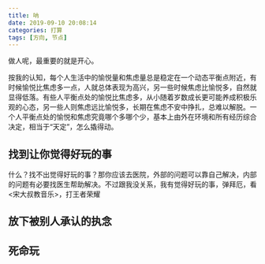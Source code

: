 ```yaml
---
title: 呐
date: 2019-09-10 20:08:14
categories: 打算
tags: [方向, 节点]
---
```


做人呢，最重要的就是开心。

<!--more-->

按我的认知，每个人生活中的愉悦量和焦虑量总是稳定在一个动态平衡点附近，有时候愉悦比焦虑多一点，人就总体表现为高兴，另一些时候焦虑比愉悦多，自然就显得低落。有些人平衡点处的愉悦比焦虑多，从小随着岁数成长更可能养成积极乐观的心态，另一些人则焦虑远比愉悦多，长期在焦虑不安中挣扎，总难以解脱。一个人平衡点处的愉悦和焦虑究竟哪个多哪个少，基本上由外在环境和所有经历综合决定，相当于“天定”，怎么撬得动。

## 找到让你觉得好玩的事
什么？找不出觉得好玩的事？那你应该去医院，外部的问题可以靠自己解决，内部的问题有必要找医生帮助解决。不过跟我没关系，我有觉得好玩的事，弹拜厄，看<宋大叔教音乐>，打王者荣耀

## 放下被别人承认的执念

## 死命玩

